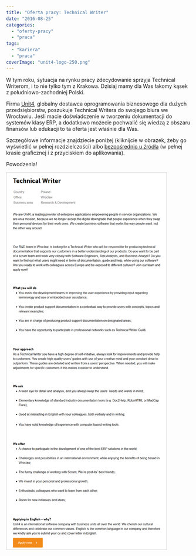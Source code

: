 ```yaml
---
title: "Oferta pracy: Technical Writer"
date: "2016-08-25"
categories:
  - "oferty-pracy"
  - "praca"
tags:
  - "kariera"
  - "praca"
coverImage: "unit4-logo-250.png"
---
```


W tym roku, sytuacja na rynku pracy zdecydowanie sprzyja Technical Writerom, i to nie tylko tym z Krakowa. Dzisiaj mamy dla Was łakomy kąsek z południowo-zachodniej Polski.

Firma [Unit4](http://www.unit4.com), globalny dostawca oprogramowania biznesowego dla dużych przedsiębiorstw, poszukuje Technical Writera do swojego biura we Wrocławiu. Jeśli macie doświadczenie w tworzeniu dokumentacji do systemów klasy ERP, a dodatkowo możecie pochwalić się wiedzą z obszaru finansów lub edukacji to ta oferta jest właśnie dla Was.

Szczegółowe informacje znajdziecie poniżej (kliknijcie w obrazek, żeby go wyświetlić w pełnej rozdzielczości) albo [bezpośrednio u źródła](https://careers.unit4.com/job/technical-writer-276339.html) (w pełnej krasie graficznej i z przyciskiem do aplikowania).

Powodzenia!

[![unit4_tech_writer](images/unit4_tech_writer.png)](http://techwriter.pl/wp-content/uploads/2016/08/unit4_tech_writer.png)
